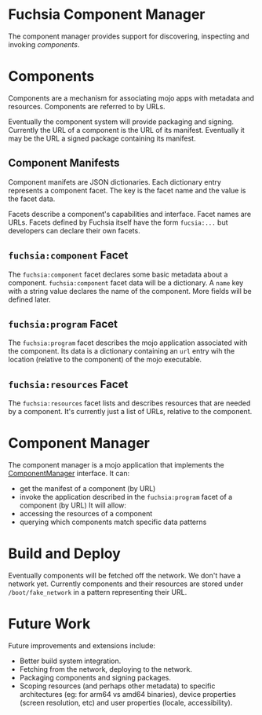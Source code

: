 Fuchsia Component Manager
=========================

The component manager provides support for discovering, inspecting and invoking
_components_.

Components
==========

Components are a mechanism for associating mojo apps with metadata and
resources.  Components are referred to by URLs.

Eventually the component system will provide packaging and signing. Currently
the URL of a component is the URL of its manifest. Eventually it may be the URL
a signed package containing its manifest.

Component Manifests
-------------------

Component manifets are JSON dictionaries. Each dictionary entry represents a
component facet.  The key is the facet name and the value is the facet data.

Facets describe a component's capabilities and interface. Facet names are URLs.
Facets defined by Fuchsia itself have the form `fucsia:...` but developers can
declare their own facets.

`fuchsia:component` Facet
-------------------------

The `fuchsia:component` facet declares some basic metadata about a component.
`fuchsia:component` facet data will be a dictionary. A `name` key with a string
value declares the name of the component. More fields will be defined later.

`fuchsia:program` Facet
-----------------------

The `fuchsia:program` facet describes the mojo application associated with the
component. Its data is a dictionary containing an `url` entry wih the location
(relative to the component) of the mojo executable.

`fuchsia:resources` Facet
-------------------------

The `fuchsia:resources` facet lists and describes resources that are needed by a
component. It's currently just a list of URLs, relative to the component.

Component Manager
=================

The component manager is a mojo application that implements the
[ComponentManager](interfaces/component.mojom) interface. It can:
 * get the manifest of a component (by URL)
 * invoke the application described in the `fuchsia:program` facet of a
   component (by URL) It will allow:
 * accessing the resources of a component
 * querying which components match specific data patterns

Build and Deploy
================

Eventually components will be fetched off the network. We don't have a network
yet. Currently components and their resources are stored under
`/boot/fake_network` in a pattern representing their URL.

Future Work
===========

Future improvements and extensions include:
 * Better build system integration.
 * Fetching from the network, deploying to the network.
 * Packaging components and signing packages.
 * Scoping resources (and perhaps other metadata) to specific architectures (eg:
   for arm64 vs amd64 binaries), device properties (screen resolution, etc) and
   user properties (locale, accessibility).
